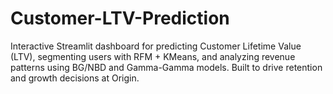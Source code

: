 # Customer-LTV-Prediction
Interactive Streamlit dashboard for predicting Customer Lifetime Value (LTV), segmenting users with RFM + KMeans, and analyzing revenue patterns using BG/NBD and Gamma-Gamma models. Built to drive retention and growth decisions at Origin.
